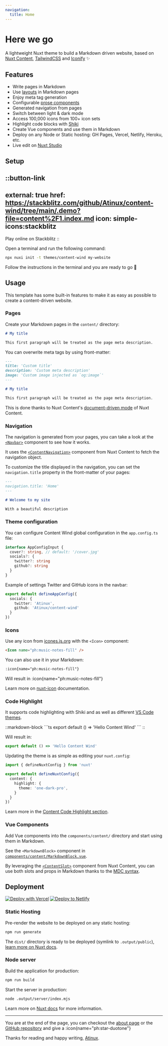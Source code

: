 ```yaml
---
navigation:
  title: Home
---
```


# Here we go

A lightweight Nuxt theme to build a Markdown driven website, based on [Nuxt Content](https://content.nuxt.com), [TailwindCSS](https://tailwindcss.com) and [Iconify](https://iconify.design) ✨

## Features

- Write pages in Markdown
- Use [layouts](https://nuxt.com/docs/guide/directory-structure/layouts) in Markdown pages
- Enjoy meta tag generation
- Configurable [prose components](https://typography.nuxt.space)
- Generated navigation from pages
- Switch between light & dark mode
- Access 100,000 icons from 100+ icon sets
- Highlight code blocks with [Shiki](https://shiki.matsu.io)
- Create Vue components and use them in Markdown
- Deploy on any Node or Static hosting: GH Pages, Vercel, Netlify, Heroku, etc.
- Live edit on [Nuxt Studio](https://nuxt.studio)

## Setup

::button-link
---
external: true
href: https://stackblitz.com/github/Atinux/content-wind/tree/main/.demo?file=content%2F1.index.md
icon: simple-icons:stackblitz
---
Play online on Stackblitz
::

Open a terminal and run the following command:

```bash
npx nuxi init -t themes/content-wind my-website
```

Follow the instructions in the terminal and you are ready to go 🚀

## Usage

This template has some built-in features to make it as easy as possible to create a content-driven website.

### Pages

Create your Markdown pages in the `content/` directory:

```md [content/index.md]
# My title

This first paragraph will be treated as the page meta description.
```

You can overwrite meta tags by using front-matter:

```md [content/index.md]
---
title: 'Custom title'
description: 'Custom meta description'
image: 'Custom image injected as `og:image`'
---

# My title

This first paragraph will be treated as the page meta description.
```

This is done thanks to Nuxt Content's [document-driven mode](https://content.nuxtjs.org/guide/writing/document-driven) of Nuxt Content.

### Navigation

The navigation is generated from your pages, you can take a look at the [`<Navbar>`](https://github.com/Atinux/content-wind/blob/main/theme/components/Navbar.vue) component to see how it works.

It uses the [`<ContentNavigation>`](https://content.nuxtjs.org/api/components/content-navigation) component from Nuxt Content to fetch the navigation object.

To customize the title displayed in the navigation, you can set the `navigation.title` property in the front-matter of your pages:

```md
---
navigation.title: 'Home'
---

# Welcome to my site

With a beautiful description
```

### Theme configuration

You can configure Content Wind global configuration in the `app.config.ts` file:

```ts [signature]
interface AppConfigInput {
  cover?: string, // default: '/cover.jpg'
  socials?: {
    twitter?: string
    github?: string
  }
}
```

Example of settings Twitter and GitHub icons in the navbar:

```ts [app.config.ts]
export default defineAppConfig({
  socials: {
    twitter: 'Atinux',
    github: 'Atinux/content-wind'
  }
})
```

### Icons

Use any icon from [icones.js.org](https://icones.js.org) with the `<Icon>` component:

```html
<Icon name="ph:music-notes-fill" />
```

You can also use it in your Markdown:

```md
:icon{name="ph:music-notes-fill"}
```

Will result in :icon{name="ph:music-notes-fill"}

Learn more on [nuxt-icon](https://github.com/Atinux/nuxt-icon) documentation.

### Code Highlight

It supports code highlighting with Shiki and as well as different [VS Code themes](https://github.com/shikijs/shiki/blob/main/docs/themes.md#all-themes).

::markdown-block
\`\`\`ts
export default () => 'Hello Content Wind'
\`\`\`
::

Will result in:

```ts
export default () => 'Hello Content Wind'
```

Updating the theme is as simple as editing your `nuxt.config`:

```ts
import { defineNuxtConfig } from 'nuxt'

export default defineNuxtConfig({
  content: {
    highlight: {
      theme: 'one-dark-pro',
    }
  }
})
```

Learn more in the [Content Code Highlight section](https://content.nuxtjs.org/api/configuration#highlight).

### Vue Components

Add Vue components into the `components/content/` directory and start using them in Markdown.

See the `<MarkdownBlock>` component in [`components/content/MarkdownBlock.vue`](https://github.com/Atinux/content-wind/blob/main/components/content/MarkdownBlock.vue).

By leveraging the [`<ContentSlot>`](https://content.nuxtjs.org/api/components/markdown) component from Nuxt Content, you can use both slots and props in Markdown thanks to the [MDC syntax](https://content.nuxtjs.org/guide/writing/mdc).

## Deployment

[![Deploy with Vercel](https://vercel.com/button)](https://vercel.com/new/clone?repository-url=https%3A%2F%2Fgithub.com%2FAtinux%2Fcontent-wind-template) [![Deploy to Netlify](https://www.netlify.com/img/deploy/button.svg)](https://app.netlify.com/start/deploy?repository=https://github.com/Atinux/content-wind-template)

### Static Hosting

Pre-render the website to be deployed on any static hosting:

```bash
npm run generate
```

The `dist/` directory is ready to be deployed (symlink to `.output/public`), [learn more on Nuxt docs](https://nuxt.com/docs/getting-started/deployment#static-hosting).

### Node server

Build the application for production:

```bash
npm run build
```

Start the server in production:

```bash
node .output/server/index.mjs
```

Learn more on [Nuxt docs](https://nuxt.com/docs/getting-started/deployment) for more information.

---

You are at the end of the page, you can checkout the [about page](/about) or the [GitHub repository](https://github.com/Atinux/content-wind) and give a :icon{name="ph:star-duotone"}

Thanks for reading and happy writing, [Atinux](https://twitter.com/Atinux).
